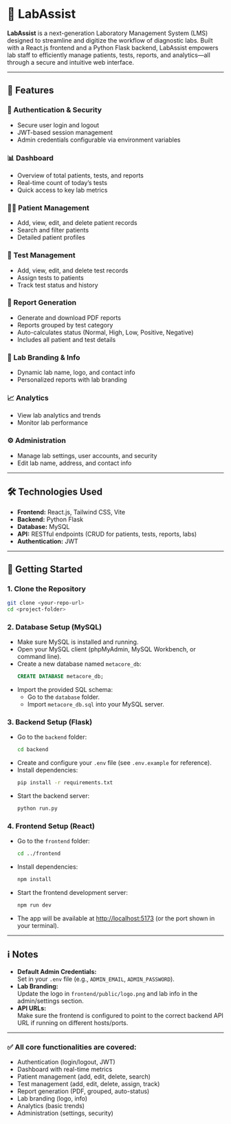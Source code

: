 # 🧪 LabAssist

**LabAssist** is a next-generation Laboratory Management System (LMS) designed to streamline and digitize the workflow of diagnostic labs. Built with a React.js frontend and a Python Flask backend, LabAssist empowers lab staff to efficiently manage patients, tests, reports, and analytics—all through a secure and intuitive web interface.

---

## 🚀 Features

### 🔐 Authentication & Security
- Secure user login and logout
- JWT-based session management
- Admin credentials configurable via environment variables

### 📊 Dashboard
- Overview of total patients, tests, and reports
- Real-time count of today’s tests
- Quick access to key lab metrics

### 🧑‍⚕️ Patient Management
- Add, view, edit, and delete patient records
- Search and filter patients
- Detailed patient profiles

### 🧫 Test Management
- Add, view, edit, and delete test records
- Assign tests to patients
- Track test status and history

### 📝 Report Generation
- Generate and download PDF reports
- Reports grouped by test category
- Auto-calculates status (Normal, High, Low, Positive, Negative)
- Includes all patient and test details

### 🧬 Lab Branding & Info
- Dynamic lab name, logo, and contact info
- Personalized reports with lab branding

### 📈 Analytics
- View lab analytics and trends
- Monitor lab performance

### ⚙️ Administration
- Manage lab settings, user accounts, and security
- Edit lab name, address, and contact info

---

## 🛠 Technologies Used

- **Frontend:** React.js, Tailwind CSS, Vite
- **Backend:** Python Flask
- **Database:** MySQL
- **API:** RESTful endpoints (CRUD for patients, tests, reports, labs)
- **Authentication:** JWT

---

## 🏁 Getting Started

### 1. Clone the Repository
```bash
git clone <your-repo-url>
cd <project-folder>
```

### 2. Database Setup (MySQL)
- Make sure MySQL is installed and running.
- Open your MySQL client (phpMyAdmin, MySQL Workbench, or command line).
- Create a new database named `metacore_db`:
  ```sql
  CREATE DATABASE metacore_db;
  ```
- Import the provided SQL schema:
  - Go to the `database` folder.
  - Import `metacore_db.sql` into your MySQL server.

### 3. Backend Setup (Flask)
- Go to the `backend` folder:
  ```bash
  cd backend
  ```
- Create and configure your `.env` file (see `.env.example` for reference).
- Install dependencies:
  ```bash
  pip install -r requirements.txt
  ```
- Start the backend server:
  ```bash
  python run.py
  ```

### 4. Frontend Setup (React)
- Go to the `frontend` folder:
  ```bash
  cd ../frontend
  ```
- Install dependencies:
  ```bash
  npm install
  ```
- Start the frontend development server:
  ```bash
  npm run dev
  ```
- The app will be available at [http://localhost:5173](http://localhost:5173) (or the port shown in your terminal).

---

## ℹ️ Notes

- **Default Admin Credentials:**  
  Set in your `.env` file (e.g., `ADMIN_EMAIL`, `ADMIN_PASSWORD`).
- **Lab Branding:**  
  Update the logo in `frontend/public/logo.png` and lab info in the admin/settings section.
- **API URLs:**  
  Make sure the frontend is configured to point to the correct backend API URL if running on different hosts/ports.

---

### ✅ All core functionalities are covered:
- Authentication (login/logout, JWT)
- Dashboard with real-time metrics
- Patient management (add, edit, delete, search)
- Test management (add, edit, delete, assign, track)
- Report generation (PDF, grouped, auto-status)
- Lab branding (logo, info)
- Analytics (basic trends)
- Administration (settings, security)
